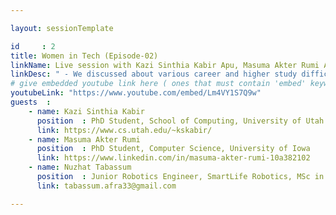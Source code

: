 ```yaml
---

layout: sessionTemplate

id     : 2
title: Women in Tech (Episode-02)
linkName: Live session with Kazi Sinthia Kabir Apu, Masuma Akter Rumi Apu & Nuzhat Tabassum Apu
linkDesc: " - We discussed about various career and higher study difficulties in Europe and USA specially for women "
# give embedded youtube link here ( ones that must contain 'embed' keyword )
youtubeLink: "https://www.youtube.com/embed/Lm4VY1S7Q9w"
guests  :
    - name: Kazi Sinthia Kabir
      position  : PhD Student, School of Computing, University of Utah
      link: https://www.cs.utah.edu/~kskabir/
    - name: Masuma Akter Rumi
      position  : PhD Student, Computer Science, University of Iowa
      link: https://www.linkedin.com/in/masuma-akter-rumi-10a382102
    - name: Nuzhat Tabassum
      position  : Junior Robotics Engineer, SmartLife Robotics, MSc in AI, Warsaw University
      link: tabassum.afra33@gmail.com

---
```

<!-- Here goes description + written question ans -->

